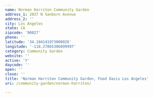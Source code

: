```yaml
---
name: Norman Harriton Community Garden
address_1: 2037 N Sanborn Avenue
address_2: ''
city: Los Angeles
state: CA
zipcode: '90027'
phone: ''
latitude: '34.104141973000026'
longitude: '-118.27865306899997'
category: Community Garden
website: ''
active: 'Y'
daycode: ''
open: ''
close: ''
title: 'Norman Harriton Community Garden, Food Oasis Los Angeles'
uri: /community-garden/norman-harriton/

---
```

